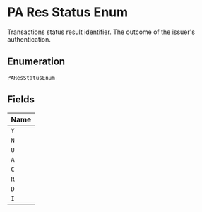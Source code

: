 
# PA Res Status Enum

Transactions status result identifier. The outcome of the issuer's authentication.

## Enumeration

`PAResStatusEnum`

## Fields

| Name |
|  --- |
| `Y` |
| `N` |
| `U` |
| `A` |
| `C` |
| `R` |
| `D` |
| `I` |

